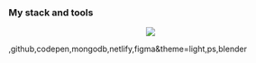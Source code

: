 

### My stack and tools

<p align="center">
  <a href="https://skillicons.dev">
    <img src="https://skillicons.dev/icons?i=git,html,css,js,react,nextjs,nodejs,vscode,bash,git" />
  </a>
</p>

,github,codepen,mongodb,netlify,figma&theme=light,ps,blender
